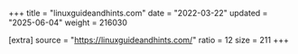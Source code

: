 +++
title = "linuxguideandhints.com"
date = "2022-03-22"
updated = "2025-06-04"
weight = 216030

[extra]
source = "https://linuxguideandhints.com/"
ratio = 12
size = 211
+++
